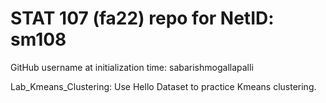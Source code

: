 # STAT 107 (fa22) repo for NetID: sm108

GitHub username at initialization time: sabarishmogallapalli

Lab_Kmeans_Clustering: Use Hello Dataset to practice Kmeans clustering.
